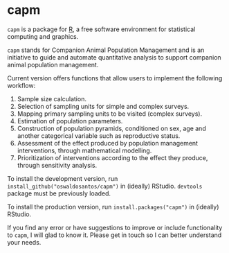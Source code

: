 capm
====
  
  `capm` is a package for [R](www.r-project.org), a free software environment for statistical computing and graphics. 


`capm` stands for Companion Animal Population Management and is an initiative to guide and automate quantitative analysis to support companion animal population management.

Current version offers functions that allow users to implement the following workflow:
  
  1. Sample size calculation.
  2. Selection of sampling units for simple and complex surveys.
  3. Mapping primary sampling units to be visited (complex surveys).
  4. Estimation of population parameters.
  5. Construction of population pyramids, conditioned on sex, age and another categorical variable such as reproductive status.
  6. Assessment of the effect produced by population management interventions, through mathematical modelling.
  7. Prioritization of interventions according to the effect they produce, through sensitivity analysis.  

To install the development version, run `install_github("oswaldosantos/capm")` in (ideally) RStudio. `devtools` package must be previously loaded.

To install the production version, run `install.packages("capm")` in (ideally) RStudio.

If you find any error or have suggestions to improve or include functionality to `capm`, I will glad to know it. Please get in touch so I can better understand your needs.
